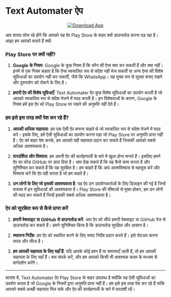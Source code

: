 # Text Automater ऐप

<p align="center">
  <a href="https://github.com/gulabsagevadiya/TextAutomater/releases/latest/download/textAutomater.apk">
    <img src="https://img.shields.io/badge/Download-App%20Now-brightgreen" alt="Download App">
  </a>
</p>

आप शायद सोच रहे होंगे कि आपको यह ऐप Play Store के बाहर क्यों डाउनलोड करना पड़ रहा है। आइए हम आपको बताते हैं क्यों:

### Play Store पर क्यों नहीं?

1. **Google के नियम**: Google के कुछ नियम हैं कि कौन सी ऐप्स क्या कर सकती हैं और क्या नहीं। इनमें से एक नियम कहता है कि ऐप्स स्वचालित रूप से संदेश नहीं भेज सकतीं या अन्य ऐप्स की विशेष सुविधाओं का उपयोग नहीं कर सकतीं, जैसे कि WhatsApp। यह मुख्य रूप से सुरक्षा बनाए रखने और दुरुपयोग को रोकने के लिए है।

2. **हमारी ऐप की विशेष सुविधाएँ**: Text Automater ऐप कुछ विशेष सुविधाओं का उपयोग करती है जो आपको स्वचालित रूप से संदेश भेजने में मदद करती है। इन विशेषताओं के कारण, Google के नियम हमें इस ऐप को Play Store पर रखने की अनुमति नहीं देते हैं।

### हम इसे इस तरह क्यों पेश कर रहे हैं?

1. **आपकी अधिक सहायता**: हम एक ऐसी ऐप बनाना चाहते थे जो स्वचालित रूप से संदेश भेजने में मदद करे। इसके लिए, हमें ऐसी सुविधाओं का उपयोग करना पड़ा जो Play Store पर अनुमति प्राप्त नहीं हैं। ऐप को बाहर पेश करके, हम आपको वही सहायता प्रदान कर सकते हैं जिसकी आपको सबसे अधिक आवश्यकता है।

2. **पारदर्शिता और विश्वास**: हम अपनी ऐप की कार्यप्रणाली के बारे में खुला होना मानते हैं। इसलिए हमने ऐप का कोड GitHub पर डाल दिया है। आप देख सकते हैं कि यह कैसे काम करता है और सुनिश्चित कर सकते हैं कि यह सुरक्षित है। हम चाहते हैं कि आप आत्मविश्वास से महसूस करें और विश्वास करें कि ऐप वही करता है जो हम कहते हैं।

3. **उन लोगों के लिए जो इसकी आवश्यकता है**: यह ऐप उन उपयोगकर्ताओं के लिए डिज़ाइन की गई है जिन्हें वास्तव में इन सुविधाओं की आवश्यकता है। Play Store की सीमाओं से मुक्त होकर, हम उन लोगों की मदद कर सकते हैं जिन्हें इसकी सबसे अधिक आवश्यकता है।

### ऐप को सुरक्षित रूप से कैसे प्राप्त करें

1. **हमारी वेबसाइट या GitHub से डाउनलोड करें**: आप ऐप को सीधे हमारी वेबसाइट या GitHub पेज से डाउनलोड कर सकते हैं। हमने सुनिश्चित किया है कि डाउनलोड सुरक्षित और आसान है।

2. **स्थापना निर्देश**: हम ऐप को स्थापित करने के लिए स्पष्ट निर्देश प्रदान करते हैं। इसे सेटअप करना सरल और सीधा है।

3. **हम आपकी सहायता के लिए यहाँ हैं**: यदि आपके कोई प्रश्न हैं या समस्याएँ आती हैं, तो हम आपकी सहायता के लिए यहाँ हैं। बस संपर्क करें, और हम आपको किसी भी आवश्यक कदम के माध्यम से मार्गदर्शन करेंगे।

---

सारांश में, Text Automater ऐप Play Store के बाहर उपलब्ध है क्योंकि यह ऐसी सुविधाओं का उपयोग करता है जो Google के नियमों द्वारा अनुमति प्राप्त नहीं हैं। हम इसे इस तरह पेश कर रहे हैं ताकि आपको सबसे अच्छी सहायता मिल सके और ऐप की कार्यप्रणाली के बारे में पारदर्शी रहें।
